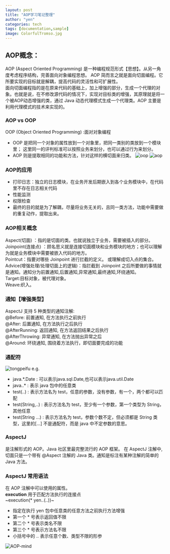 ```yaml
---
layout: post
title: "AOP学习笔记整理"
author: "yen"
categories: tech
tags: [documentation,sample]
image: ColorfulTromso.jpg
---
```

## AOP概念：  
  AOP (Aspect Oriented Programming) 是一种编程规范形式【思想】。从另一角度考虑程序结构，完善面向对象编程思想。
  AOP 简而言之就是面向切面编程。它所要实现的目标就是解耦，提高代码的灵活性和可扩展性。  
  面向切面编程指的是在原来代码的基础上，加上增强的部分，生成一个代理的对象。也就是说，在不修改源代码的情况下，实现对目标类的增强，其原理就是将一个被AOP动态增强的类，通过 Java 动态代理模式生成一个代理类。AOP 主要是利用代理模式的技术来实现的。

### AOP vs OOP
  OOP (Object Oriented Programming) :面对对象编程  
- OOP 是把同一个对象的属性放到一个对象里，把同一类别的类放到一个模块里；
  这里同一的评判标准可以按照业务来划分，也可以通过行为来划分。
- AOP 则是提取相同的功能和方法，针对这样的横切面来归类。
![oop](http://p6ch8daxu.bkt.clouddn.com/18-3-29/18591140.jpg)
![aop](http://p6ch8daxu.bkt.clouddn.com/18-3-29/6490650.jpg)

### AOP的应用
- 打印日志：独立的日志模块，在业务开发后期嵌入到各个业务模块中，在代码里不存在日志相关代码  
- 性能监测
- 权限检查
- 最终的目的就是为了解耦，尽量将业务无关的，且同一类方法，功能中需要做的重复动作，提取出来。

### AOP相关概念
Aspect(切面) ：指的是切面的类。也就说独立于业务，需要被插入的部分。  
Joinpoint(连接点) ：顾名思义就是连接切面模块和业务模块的地方；也可以理解为就是业务模块中需要被嵌入代码的地方。  
Pointcut：指要对哪些 Joinpoint 进行拦截的定义。 或理解成切入点的集合。  
Advice(增强处理/处理切面上的逻辑)：指拦截到 Joinpoint 之后所要做的事情就是通知。通知分为前置通知,后置通知,异常通知,最终通知,环绕通知。    
Target:目标对象，被代理对象。  
Weave:织入。

### 通知【增强类型】
AspectJ 支持 5 种类型的通知注解:  
@Before: 前置通知, 在方法执行之前执行  
@After: 后置通知, 在方法执行之后执行  
@AfterRunning: 返回通知, 在方法返回结果之后执行  
@AfterThrowing: 异常通知, 在方法抛出异常之后  
@Around: 环绕通知, 围绕着方法执行，即切面要完成的功能  

### 通配符
 ![tongpeifu](http://p6ch8daxu.bkt.clouddn.com/18-3-29/13692363.jpg)
 e.g.
 - java.*.Date : 可以表示java.sql.Date,也可以表示java.util.Date  
 - java..* : 表示 java 包中的任意类
 - test(..) : 表示方法名为 test，任意的参数，没有参数，有一个，两个都可以匹配
 - test(String,..) : 表示方法名为 test，至少有一个参数，第一个类型为 String，其他任意
 - test(String ...) : 表示方法名为 test，参数个数不定，但必须都是 String 类型，这里的[...] 不是通配符，而是 java 中不定参数的意思。

### AspectJ
是注解形式的 AOP。Java 社区里最完整流行的 AOP 框架。
在 AspectJ 注解中, 切面只是一个带有 @Aspect 注解的 Java 类。通知是标注有某种注解的简单的 Java 方法。

### AspectJ 常用语法
在 AOP 注解中可以使用的属性。  
**execution** 用于匹配方法执行的连接点  
~execution(* yen.*.*(..))~
- 指定在执行 yen 包中任意类的任意方法之前执行方法增强
- 第一个 * 号表示返回值不限  
- 第二个 * 号表示类名不限  
- 第三个 * 号表示方法名不限  
- 小括号中的 .. 表示任意个数、类型不限的形参

![AOP-mind](http://p6ch8daxu.bkt.clouddn.com/18-4-1/6101874.jpg)
